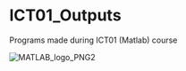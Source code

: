 # ICT01_Outputs
Programs made during ICT01 (Matlab) course

![MATLAB_logo_PNG2](https://user-images.githubusercontent.com/91727573/170956024-0240681a-a166-4175-a564-36c6c4f08342.png)
